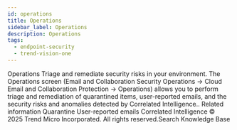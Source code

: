 ```yaml
---
id: operations
title: Operations
sidebar_label: Operations
description: Operations
tags:
  - endpoint-security
  - trend-vision-one
---
```


 Operations Triage and remediate security risks in your environment. The Operations screen (Email and Collaboration Security Operations → Cloud Email and Collaboration Protection → Operations) allows you to perform triage and remediation of quarantined items, user-reported emails, and the security risks and anomalies detected by Correlated Intelligence.. Related information Quarantine User-reported emails Correlated Intelligence © 2025 Trend Micro Incorporated. All rights reserved.Search Knowledge Base